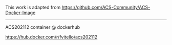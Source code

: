 
This work is adapted from https://github.com/ACS-Community/ACS-Docker-Image

----
ACS202112 container @ dockerhub

https://hub.docker.com/r/fvitello/acs202112

